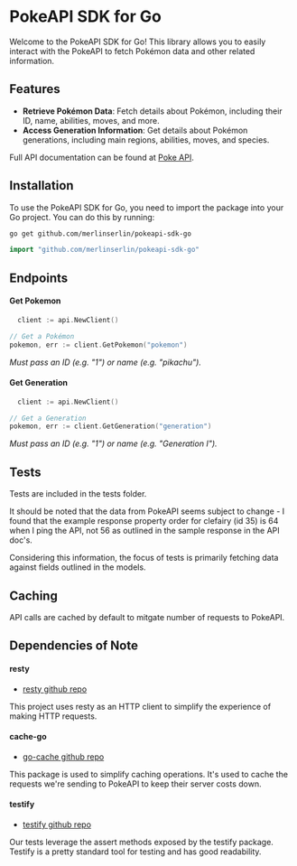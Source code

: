 # PokeAPI SDK for Go

Welcome to the PokeAPI SDK for Go! This library allows you to easily interact with the PokeAPI to fetch Pokémon data and other related information.

## Features

- **Retrieve Pokémon Data**: Fetch details about Pokémon, including their ID, name, abilities, moves, and more.
- **Access Generation Information**: Get details about Pokémon generations, including main regions, abilities, moves, and species.


Full API documentation can be found at [Poke API](https://pokeapi.co/docs/v2.html).

## Installation

To use the PokeAPI SDK for Go, you need to import the package into your Go project. You can do this by running:

```bash
go get github.com/merlinserlin/pokeapi-sdk-go
```

```go
import "github.com/merlinserlin/pokeapi-sdk-go"
```

## Endpoints
  
#### Get Pokemon

```go
  client := api.NewClient()

// Get a Pokémon
pokemon, err := client.GetPokemon("pokemon")
```

*Must pass an ID (e.g. "1") or name (e.g. "pikachu").*

#### Get Generation


```go
  client := api.NewClient()

// Get a Generation
pokemon, err := client.GetGeneration("generation")
```

*Must pass an ID (e.g. "1") or name (e.g. "Generation I").*

## Tests 

Tests are included in the tests folder. 

It should be noted that the data from PokeAPI seems subject to change - I found that the example response property order for clefairy (id 35) is 64 when I ping the API, not 56 as  outlined in the sample response in the API doc's. 

Considering this information, the focus of tests is primarily fetching data against fields outlined in the models.

## Caching

API calls are cached by default to mitgate number of requests to PokeAPI.

## Dependencies of Note

[go-cache]: https://github.com/patrickmn/go-cache
[resty]: https://github.com/go-resty/resty/
[testify]: https://github.com/stretchr/testify

#### resty
- [resty github repo][resty]

This project uses resty as an HTTP client to simplify the experience of making HTTP requests. 

#### cache-go
- [go-cache github repo][go-cache]

This package is used to simplify caching operations. It's used to cache the requests we're sending to PokeAPI to keep their server costs down.

#### testify
- [testify github repo][testify]

Our tests leverage the assert methods exposed by the testify package. Testify is a pretty standard tool for testing and has good readability. 



